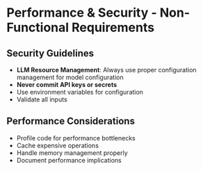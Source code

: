 # Performance & Security - Non-Functional Requirements

## Security Guidelines

- **LLM Resource Management**: Always use proper configuration management for model configuration
- **Never commit API keys or secrets**
- Use environment variables for configuration
- Validate all inputs

## Performance Considerations

- Profile code for performance bottlenecks
- Cache expensive operations
- Handle memory management properly
- Document performance implications
